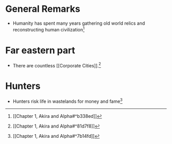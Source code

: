 # General Remarks
- Humanity has spent many years gathering old world relics and reconstructing human civilization[^2]
# Far eastern part
- There are countless [[Corporate Cities]].[^1]
# Hunters
- Hunters risk life in wastelands for money and fame[^3]

[^1]: [[Chapter 1, Akira and Alpha#^81d7f8]]

[^2]: [[Chapter 1, Akira and Alpha#^b338ed]]

[^3]: [[Chapter 1, Akira and Alpha#^7b14fd]]
